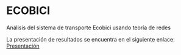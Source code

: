 # ECOBICI
Análisis del sistema de transporte Ecobici usando teoría de redes

La presentación de resultados se encuentra en el siguiente enlace: [Presentación]([https://www.google.com](https://drive.google.com/file/d/10EybnRT-EVCKZdndJonk9Tp2i-H9DusB/view?usp=sharing))
